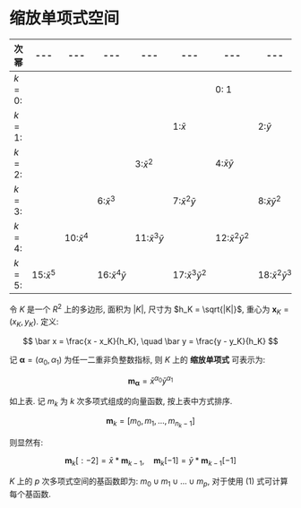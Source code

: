 # 缩放单项式空间
<font size = 1>

|次幂 |--- |--- |--- |--- |--- |--- |--- |--- |--- |--- |--- |
|--- |--- |--- |--- |--- |--- |--- |--- |--- |--- |--- |--- |
|$k=0$: |    |   |   |    |    | 0: $1$ |    |    |    |    |    |
|$k=1$: |     |    |    |    |  1:$\bar x$ |    |  2:$\bar y$
|$k=2$: |     |    |    |  3:${\bar x}^2$ |    |  4:$\bar x\bar y$ |    | 5:${\bar y}^2$
|$k=3$: |     |    |  6:${\bar x}^3$ |    |  7:${\bar x}^2\bar y$ |    | 8:$\bar x{\bar y}^2$ |    |  9:${\bar y}^3$
|$k=4$: |     |  10:${\bar x}^4$ |    |  11:${\bar x}^3\bar y$ |    | 12:${\bar x}^2{\bar y}^2$ |    |  13:${\bar x}{\bar y}^3$ |    | 14:${\bar y}^4$
|$k=5$: |   15:${\bar x}^5$ |    |  16:${\bar x}^4\bar y$ |    | 17:${\bar x}^3{\bar y}^2$ |    | 18:${\bar x}^2{\bar y}^3$ |    | 19:${\bar x}{\bar y}^4$ |    |  20:${\bar y}^5$|
</font>

令 $K$ 是一个 $R^2$ 上的多边形, 面积为 $|K|$, 尺寸为 $h_K = \sqrt{|K|}$, 
重心为 $\boldsymbol x_K = (x_K, y_K)$. 定义:

$$
\bar x = \frac{x - x_K}{h_K}, \quad \bar y = \frac{y - y_K}{h_K}
$$

记 $\boldsymbol \alpha = (\alpha_0, \alpha_1)$ 为任一二重非负整数指标, 
则 $K$ 上的 **缩放单项式** 可表示为:

$$
\boldsymbol m_{\boldsymbol \alpha} = \bar{x}^{\alpha_0} \bar{y}^{\alpha_1}
$$

如上表. 记 $m_k$ 为 $k$ 次多项式组成的向量函数, 按上表中方式排序.

$$
\boldsymbol m_k = [m_0, m_1, ..., m_{n_k-1}]
$$

则显然有:

$$
\boldsymbol m_k[:-2] = \bar x * \boldsymbol m_{k-1}, \quad 
\boldsymbol m_k[-1] = \bar y * \boldsymbol m_{k-1}[-1]
\tag{1}
$$

$K$ 上的 $p$ 次多项式空间的基函数即为: 
$m_0 \cup m_1 \cup ...\cup m_p$, 对于使用 $(1)$ 式可计算每个基函数.





























